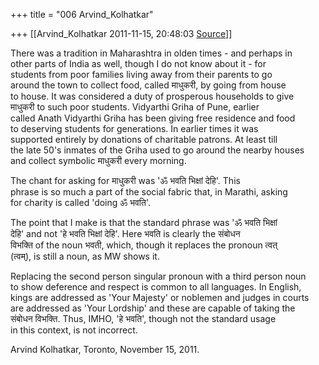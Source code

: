 +++
title = "006 Arvind_Kolhatkar"

+++
[[Arvind_Kolhatkar	2011-11-15, 20:48:03 [Source](https://groups.google.com/g/samskrita/c/iZsRvGDNEkI)]]



There was a tradition in Maharashtra in olden times - and perhaps in  
other parts of India as well, though I do not know about it - for  
students from poor families living away from their parents to go  
around the town to collect food, called माधुकरी, by going from house  
to house. It was considered a duty of prosperous households to give  
माधुकरी to such poor students. Vidyarthi Griha of Pune, earlier  
called Anath Vidyarthi Griha has been giving free residence and food  
to deserving students for generations. In earlier times it was  
supported entirely by donations of charitable patrons. At least till  
the late 50's inmates of the Griha used to go around the nearby houses  
and collect symbolic माधुकरी every morning.

The chant for asking for माधुकरी was 'ॐ भवति भिक्षां देहि'. This  
phrase is so much a part of the social fabric that, in Marathi, asking  
for charity is called 'doing ॐ भवति'.

The point that I make is that the standard phrase was 'ॐ भवति भिक्षां  
देहि' and not 'हे भवति भिक्षां देहि'. Here भवति is clearly the संबोधन  
विभक्ति of the noun भवती, which, though it replaces the pronoun त्वत्  
(त्वम्), is still a noun, as MW shows it.

Replacing the second person singular pronoun with a third person noun  
to show deference and respect is common to all languages. In English,  
kings are addressed as 'Your Majesty' or noblemen and judges in courts  
are addressed as 'Your Lordship' and these are capable of taking the  
संबोधन विभक्ति. Thus, IMHO, 'हे भवति', though not the standard usage  
in this context, is not incorrect.

Arvind Kolhatkar, Toronto, November 15, 2011.

